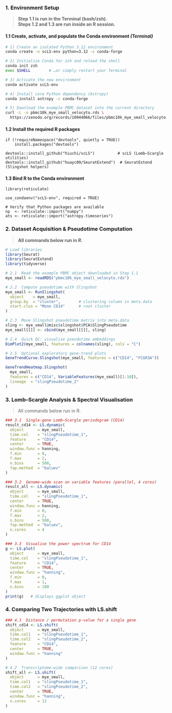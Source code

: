 ### 1. Environment Setup <a name="introduction--environment-setup"></a>

> **Step 1.1 is run in the Terminal (bash/zsh).**  
> **Steps 1.2 and 1.3 are run inside an R session.**

#### 1.1 Create, activate, and populate the Conda environment *(Terminal)*

```bash
# 1) Create an isolated Python 3.12 environment
conda create -n scLS-env python=3.12 -c conda-forge

# 2) Initialise Conda for zsh and reload the shell
conda init zsh
exec $SHELL        # …or simply restart your Terminal

# 3) Activate the new environment
conda activate scLS-env

# 4) Install core Python dependency (Astropy)
conda install astropy -c conda-forge

# 5) Download the example PBMC dataset into the current directory
curl -L -o pbmc10k_mye_small_velocyto.rds \
  https://zenodo.org/records/10944066/files/pbmc10k_mye_small_velocyto.rds

```

#### 1.2 Install the required R packages
```
if (!requireNamespace("devtools", quietly = TRUE))
    install.packages("devtools")

devtools::install_github("hiuchi/scLS")          # scLS (Lomb–Scargle utilities)
devtools::install_github("huayc09/SeuratExtend")  # SeuratExtend (Slingshot helpers)
```

#### 1.3 Bind R to the Conda environment
```
library(reticulate)

use_condaenv("scLS-env", required = TRUE)

# Verify that Python packages are available
np  <- reticulate::import("numpy")
ats <- reticulate::import("astropy.timeseries")
```

### 2. Dataset Acquisition & Pseudotime Computation <a name="dataset-acquisition--pseudotime-computation"></a>

> **All commands below run in _R_.**

```r
# Load libraries
library(Seurat)
library(SeuratExtend)
library(tidyverse)

# 2.1  Read the example PBMC object downloaded in Step 1.1
mye_small <- readRDS("pbmc10k_mye_small_velocyto.rds")

# 2.2  Compute pseudotime with Slingshot
mye_small <- RunSlingshot(
  object    = mye_small,
  group.by  = "cluster",        # clustering column in meta.data
  start.clus = "Mono CD14"      # root cluster
)

# 2.3  Move Slingshot pseudotime matrix into meta.data
sling <- mye_small@misc$slingshot$PCA$SlingPseudotime
mye_small[[]] <- cbind(mye_small[[]], sling)

# 2.4  Quick QC: visualise pseudotime embeddings
DimPlot2(mye_small, features = colnames(sling), cols = "C")

# 2.5  Optional exploratory gene-trend plots
GeneTrendCurve.Slingshot(mye_small, features = c("CD14", "FCGR3A"))

GeneTrendHeatmap.Slingshot(
  mye_small,
  features = c("CD14", VariableFeatures(mye_small)[1:10]),
  lineage  = "slingPseudotime_2"
)
```

### 3. Lomb–Scargle Analysis & Spectral Visualisation <a name="lombscargle-analysis--spectral-visualisation"></a>
>All commands below run in R.

```r
### 3.1  Single-gene Lomb–Scargle periodogram (CD14)
result_cd14 <- LS.dynamic(
  object      = mye_small,
  time.col    = "slingPseudotime_1",
  feature     = "CD14",
  center      = TRUE,
  window.func = hanning,
  f.min       = 0,
  f.max       = 2,
  n.bins      = 500,
  fap.method  = "baluev"
)

### 3.2  Genome-wide scan on variable features (parallel, 4 cores)
result_all <- LS.dynamic(
  object      = mye_small,
  time.col    = "slingPseudotime_1",
  center      = TRUE,
  window.func = hanning,
  f.min       = 0,
  f.max       = 2,
  n.bins      = 500,
  fap.method  = "baluev",
  n.cores     = 4
)

### 3.3  Visualise the power spectrum for CD14
g <- LS.plot(
  object      = mye_small,
  time.col    = "slingPseudotime_1",
  feature     = "CD14",
  center      = TRUE,
  window.func = "hanning",
  f.min       = 0,
  f.max       = 1,
  n.bins      = 100
)
print(g)   # displays ggplot object
```

### 4. Comparing Two Trajectories with LS.shift <a name="comparing-two-trajectories-with-lsshift"></a>
```r
### 4.1  Distance / permutation p-value for a single gene
shift_cd14 <- LS.shift(
  object      = mye_small,
  time.col1   = "slingPseudotime_1",
  time.col2   = "slingPseudotime_2",
  feature     = "CD14",
  center      = TRUE,
  window.func = "hanning"
)

# 4.2  Transcriptome-wide comparison (12 cores)
shift_all <- LS.shift(
  object      = mye_small,
  time.col1   = "slingPseudotime_1",
  time.col2   = "slingPseudotime_2",
  center      = TRUE,
  window.func = "hanning",
  n.cores     = 12
)
```
